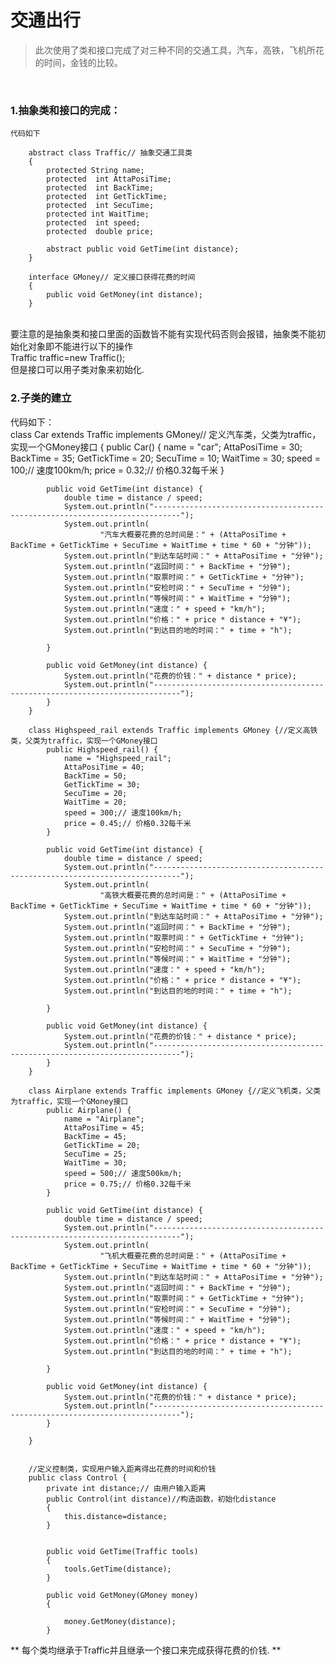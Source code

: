 交通出行
==============
> 此次使用了类和接口完成了对三种不同的交通工具，汽车，高铁，飞机所花的时间，金钱的比较。
<br>

### 1.抽象类和接口的完成：<br>
    代码如下

        abstract class Traffic// 抽象交通工具类
        {
            protected String name;
            protected  int AttaPosiTime;
            protected  int BackTime;
            protected  int GetTickTime;
            protected  int SecuTime;
            protected int WaitTime;
            protected  int speed;
            protected  double price;

            abstract public void GetTime(int distance);
        }

        interface GMoney// 定义接口获得花费的时间
        {
            public void GetMoney(int distance);
        }
<br>
要注意的是抽象类和接口里面的函数皆不能有实现代码否则会报错，抽象类不能初始化对象即不能进行以下的操作<br>
   Traffic traffic=new Traffic(); <br>
   但是接口可以用子类对象来初始化.<br>
   
### 2.子类的建立
代码如下：<br>
        class Car extends Traffic implements GMoney// 定义汽车类，父类为traffic，实现一个GMoney接口
        {
            public Car() {
                name = "car";
                AttaPosiTime = 30;
                BackTime = 35;
                GetTickTime = 20;
                SecuTime = 10;
                WaitTime = 30;
                speed = 100;// 速度100km/h;
                price = 0.32;// 价格0.32每千米
            }

            public void GetTime(int distance) {
                double time = distance / speed;
                System.out.println("----------------------------------------------------------------------------");
                System.out.println(
                        "汽车大概要花费的总时间是：" + (AttaPosiTime + BackTime + GetTickTime + SecuTime + WaitTime + time * 60 + "分钟"));
                System.out.println("到达车站时间：" + AttaPosiTime + "分钟");
                System.out.println("返回时间：" + BackTime + "分钟");
                System.out.println("取票时间：" + GetTickTime + "分钟");
                System.out.println("安检时间：" + SecuTime + "分钟");
                System.out.println("等候时间：" + WaitTime + "分钟");
                System.out.println("速度：" + speed + "km/h");
                System.out.println("价格：" + price * distance + "¥");
                System.out.println("到达目的地的时间：" + time + "h");

            }

            public void GetMoney(int distance) {
                System.out.println("花费的价钱：" + distance * price);
                System.out.println("----------------------------------------------------------------------------");
            }
        }

        class Highspeed_rail extends Traffic implements GMoney {//定义高铁类，父类为traffic，实现一个GMoney接口
            public Highspeed_rail() {
                name = "Highspeed_rail";
                AttaPosiTime = 40;
                BackTime = 50;
                GetTickTime = 30;
                SecuTime = 20;
                WaitTime = 20;
                speed = 300;// 速度100km/h;
                price = 0.45;// 价格0.32每千米
            }

            public void GetTime(int distance) {
                double time = distance / speed;
                System.out.println("----------------------------------------------------------------------------");
                System.out.println(
                        "高铁大概要花费的总时间是：" + (AttaPosiTime + BackTime + GetTickTime + SecuTime + WaitTime + time * 60 + "分钟"));
                System.out.println("到达车站时间：" + AttaPosiTime + "分钟");
                System.out.println("返回时间：" + BackTime + "分钟");
                System.out.println("取票时间：" + GetTickTime + "分钟");
                System.out.println("安检时间：" + SecuTime + "分钟");
                System.out.println("等候时间：" + WaitTime + "分钟");
                System.out.println("速度：" + speed + "km/h");
                System.out.println("价格：" + price * distance + "¥");
                System.out.println("到达目的地的时间：" + time + "h");

            }

            public void GetMoney(int distance) {
                System.out.println("花费的价钱：" + distance * price);
                System.out.println("----------------------------------------------------------------------------");
            }
        }

        class Airplane extends Traffic implements GMoney {//定义飞机类，父类为traffic，实现一个GMoney接口
            public Airplane() {
                name = "Airplane";
                AttaPosiTime = 45;
                BackTime = 45;
                GetTickTime = 20;
                SecuTime = 25;
                WaitTime = 30;
                speed = 500;// 速度500km/h;
                price = 0.75;// 价格0.32每千米
            }

            public void GetTime(int distance) {
                double time = distance / speed;
                System.out.println("----------------------------------------------------------------------------");
                System.out.println(
                        "飞机大概要花费的总时间是：" + (AttaPosiTime + BackTime + GetTickTime + SecuTime + WaitTime + time * 60 + "分钟"));
                System.out.println("到达车站时间：" + AttaPosiTime + "分钟");
                System.out.println("返回时间：" + BackTime + "分钟");
                System.out.println("取票时间：" + GetTickTime + "分钟");
                System.out.println("安检时间：" + SecuTime + "分钟");
                System.out.println("等候时间：" + WaitTime + "分钟");
                System.out.println("速度：" + speed + "km/h");
                System.out.println("价格：" + price * distance + "¥");
                System.out.println("到达目的地的时间：" + time + "h");

            }

            public void GetMoney(int distance) {
                System.out.println("花费的价钱：" + distance * price);
                System.out.println("----------------------------------------------------------------------------");
            }

        }


        //定义控制类，实现用户输入距离得出花费的时间和价钱
        public class Control {
            private int distance;// 由用户输入距离
            public Control(int distance)//构造函数，初始化distance
            {
                this.distance=distance;
            }


            public void GetTime(Traffic tools)
            {
                tools.GetTime(distance);
            }

            public void GetMoney(GMoney money)
            {

                money.GetMoney(distance);
            }

** 每个类均继承于Traffic并且继承一个接口来完成获得花费的价钱. **

